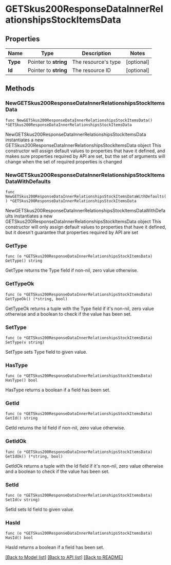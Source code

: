 # GETSkus200ResponseDataInnerRelationshipsStockItemsData

## Properties

Name | Type | Description | Notes
------------ | ------------- | ------------- | -------------
**Type** | Pointer to **string** | The resource&#39;s type | [optional] 
**Id** | Pointer to **string** | The resource ID | [optional] 

## Methods

### NewGETSkus200ResponseDataInnerRelationshipsStockItemsData

`func NewGETSkus200ResponseDataInnerRelationshipsStockItemsData() *GETSkus200ResponseDataInnerRelationshipsStockItemsData`

NewGETSkus200ResponseDataInnerRelationshipsStockItemsData instantiates a new GETSkus200ResponseDataInnerRelationshipsStockItemsData object
This constructor will assign default values to properties that have it defined,
and makes sure properties required by API are set, but the set of arguments
will change when the set of required properties is changed

### NewGETSkus200ResponseDataInnerRelationshipsStockItemsDataWithDefaults

`func NewGETSkus200ResponseDataInnerRelationshipsStockItemsDataWithDefaults() *GETSkus200ResponseDataInnerRelationshipsStockItemsData`

NewGETSkus200ResponseDataInnerRelationshipsStockItemsDataWithDefaults instantiates a new GETSkus200ResponseDataInnerRelationshipsStockItemsData object
This constructor will only assign default values to properties that have it defined,
but it doesn't guarantee that properties required by API are set

### GetType

`func (o *GETSkus200ResponseDataInnerRelationshipsStockItemsData) GetType() string`

GetType returns the Type field if non-nil, zero value otherwise.

### GetTypeOk

`func (o *GETSkus200ResponseDataInnerRelationshipsStockItemsData) GetTypeOk() (*string, bool)`

GetTypeOk returns a tuple with the Type field if it's non-nil, zero value otherwise
and a boolean to check if the value has been set.

### SetType

`func (o *GETSkus200ResponseDataInnerRelationshipsStockItemsData) SetType(v string)`

SetType sets Type field to given value.

### HasType

`func (o *GETSkus200ResponseDataInnerRelationshipsStockItemsData) HasType() bool`

HasType returns a boolean if a field has been set.

### GetId

`func (o *GETSkus200ResponseDataInnerRelationshipsStockItemsData) GetId() string`

GetId returns the Id field if non-nil, zero value otherwise.

### GetIdOk

`func (o *GETSkus200ResponseDataInnerRelationshipsStockItemsData) GetIdOk() (*string, bool)`

GetIdOk returns a tuple with the Id field if it's non-nil, zero value otherwise
and a boolean to check if the value has been set.

### SetId

`func (o *GETSkus200ResponseDataInnerRelationshipsStockItemsData) SetId(v string)`

SetId sets Id field to given value.

### HasId

`func (o *GETSkus200ResponseDataInnerRelationshipsStockItemsData) HasId() bool`

HasId returns a boolean if a field has been set.


[[Back to Model list]](../README.md#documentation-for-models) [[Back to API list]](../README.md#documentation-for-api-endpoints) [[Back to README]](../README.md)


